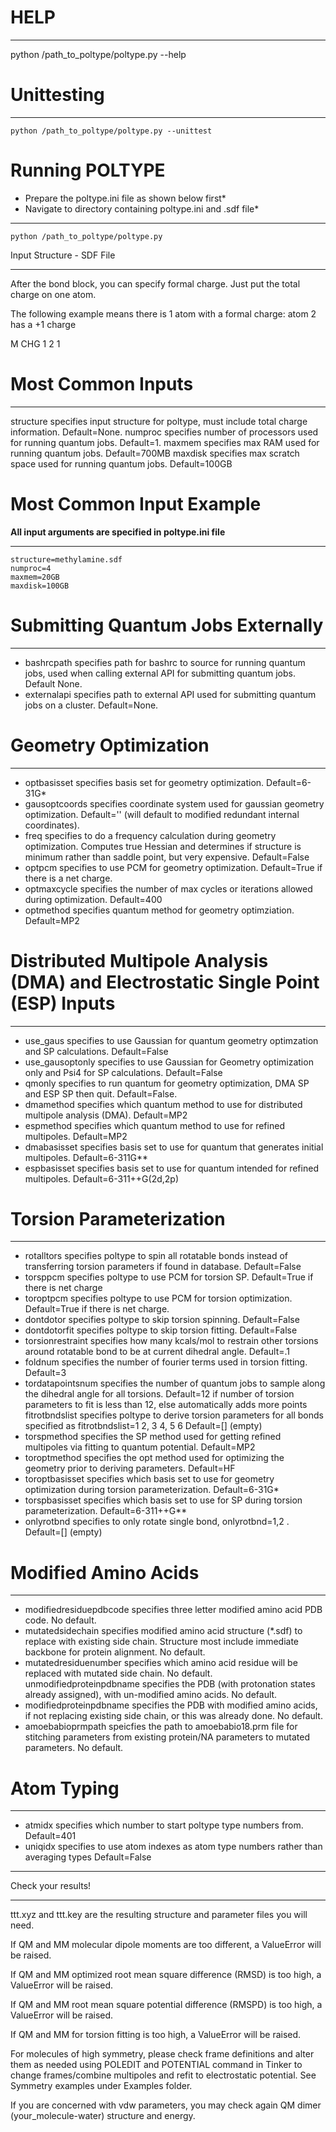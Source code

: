 # HELP
*********************************************
python /path_to_poltype/poltype.py --help

# Unittesting
*********************************************
`python /path_to_poltype/poltype.py --unittest`

# Running POLTYPE
* Prepare the poltype.ini file as shown below first*
* Navigate to directory containing poltype.ini and .sdf file*
*********************************************
`python /path_to_poltype/poltype.py`

Input Structure - SDF File
*********************************************
After the bond block, you can specify formal charge. Just put the total charge on one atom.

The following example means there is 1 atom with a formal charge: atom 2 has a +1 charge

M  CHG  1   2   1

# Most Common Inputs
********************************************* 
structure         specifies input structure for poltype, must include total charge information. 
                  Default=None.
numproc           specifies number of processors used for running quantum jobs. 
                  Default=1.
maxmem            specifies max RAM used for running quantum jobs. 
                  Default=700MB 
maxdisk           specifies max scratch space used for running quantum jobs. 
                  Default=100GB

# Most Common Input Example
**All input arguments are specified in poltype.ini file**
*********************************************
```
structure=methylamine.sdf
numproc=4
maxmem=20GB
maxdisk=100GB
```

# Submitting Quantum Jobs Externally
********************************************* 
* bashrcpath        specifies path for bashrc to source for running quantum jobs, used when calling external API 
                  for submitting quantum jobs. 
                  Default None.
* externalapi       specifies path to external API used for submitting quantum jobs on a cluster. 
                  Default=None.

# Geometry Optimization
********************************************* 
* optbasisset       specifies basis set for geometry optimization. 
                  Default=6-31G*
* gausoptcoords     specifies coordinate system used for gaussian geometry optimization. 
                  Default='' 
                  (will default to modified redundant internal coordinates).
* freq              specifies to do a frequency calculation during geometry optimization. Computes true Hessian 
                  and determines if structure is minimum rather than saddle point, but very expensive. 
                  Default=False
* optpcm            specifies to use PCM for geometry optimization. 
                  Default=True if there is a net charge.
* optmaxcycle       specifies the number of max cycles or iterations allowed during optimization.
                  Default=400
* optmethod         specifies quantum method for geometry optimziation. 
                  Default=MP2

# Distributed Multipole Analysis (DMA) and Electrostatic Single Point (ESP) Inputs
********************************************* 
* use_gaus          specifies to use Gaussian for quantum geometry optimzation and SP calculations. 
                  Default=False
* use_gausoptonly   specifies to use Gaussian for Geometry optimization only and Psi4 for SP calculations. 
                  Default=False
* qmonly            specifies to run quantum for geometry optimization, DMA SP and ESP SP then quit. 
                  Default=False.
* dmamethod         specifies which quantum method to use for distributed multipole analysis (DMA). 
                  Default=MP2
* espmethod         specifies which quantum method to use for refined multipoles. 
                  Default=MP2
* dmabasisset       specifies basis set to use for quantum that generates initial multipoles. 
                  Default=6-311G**
* espbasisset       specifies basis set to use for quantum intended for refined multipoles. 
                  Default=6-311++G(2d,2p)

# Torsion Parameterization
*********************************************       
* rotalltors        specifies poltype to spin all rotatable bonds instead of transferring torsion parameters if 
                  found in database. 
                  Default=False
* torsppcm          specifies poltype to use PCM for torsion SP. 
                  Default=True if there is net charge
* toroptpcm         specifies poltype to use PCM for torsion optimization. 
                  Default=True if there is net charge.
* dontdotor         specifies poltype to skip torsion spinning. 
                  Default=False
* dontdotorfit      specifies poltype to skip torsion fitting. 
                  Default=False
* torsionrestraint  specifies how many kcals/mol to restrain other torsions around rotatable bond to be at 
                  current dihedral angle. 
                  Default=.1
* foldnum           specifies the number of fourier terms used in torsion fitting.
                  Default=3
* tordatapointsnum  specifies the number of quantum jobs to sample along the dihedral angle for all torsions.
                  Default=12 if number of torsion parameters to fit is less than 12, else automatically adds more points
fitrotbndslist    specifies poltype to derive torsion parameters for all bonds
                  specified as fitrotbndslist=1 2, 3 4, 5 6
                  Default=[] (empty)
* torspmethod       specifies the SP method used for getting refined multipoles via fitting to quantum potential. 
                  Default=MP2
* toroptmethod      specifies the opt method used for optimizing the geometry prior to deriving parameters. 
                  Default=HF
* toroptbasisset    specifies which basis set to use for geometry optimization during torsion parameterization. 
                  Default=6-31G*
* torspbasisset     specifies which basis set to use for SP during torsion parameterization. 
                  Default=6-311++G**
* onlyrotbnd        specifies to only rotate single bond, onlyrotbnd=1,2 . 
                  Default=[] (empty)

# Modified Amino Acids
*********************************************
* modifiedresiduepdbcode    specifies three letter modified amino acid PDB code. 
                          No default.
* mutatedsidechain          specifies modified amino acid structure (*.sdf) to replace with existing side chain. 
                          Structure most include immediate backbone for protein alignment. 
                          No default.
* mutatedresiduenumber      specifies which amino acid residue will be replaced with mutated side chain. 
                          No default.
unmodifiedproteinpdbname  specifies the PDB (with protonation states already assigned), with un-modified 
                          amino acids. 
                          No default.
* modifiedproteinpdbname    specifies the PDB with modified amino acids, if not replacing existing side chain, or 
                          this was already done. 
                          No default.
* amoebabioprmpath          speicfies the path to amoebabio18.prm file for stitching parameters from existing 
                          protein/NA parameters to mutated parameters. 
                          No default.

# Atom Typing
********************************************* 
* atmidx   specifies which number to start poltype type numbers from. 
         Default=401
* uniqidx  specifies to use atom indexes as atom type numbers rather than averaging types
         Default=False


*********************************************
Check your results!
*********************************************
ttt.xyz and ttt.key are the resulting structure and parameter files you will need.

If QM and MM molecular dipole moments are too different, a ValueError will be raised.

If QM and MM optimized root mean square difference (RMSD) is too high, a ValueError will be raised.

If QM and MM root mean square potential difference (RMSPD) is too high, a ValueError will be raised.

If QM and MM for torsion fitting is too high, a ValueError will be raised.

For molecules of high symmetry, please check frame definitions and alter them as needed using POLEDIT and POTENTIAL command in Tinker to change frames/combine multipoles and refit to electrostatic potential. See Symmetry examples under Examples folder.

If you are concerned with vdw parameters, you may check again QM dimer (your_molecule-water) structure and energy.


